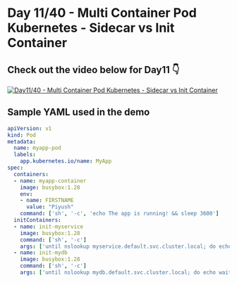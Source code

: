# Day 11/40 - Multi Container Pod Kubernetes - Sidecar vs Init Container

## Check out the video below for Day11 👇

[![Day11/40 - Multi Container Pod Kubernetes - Sidecar vs Init Container](https://img.youtube.com/vi/yRiFq1ykBxc/sddefault.jpg)](https://youtu.be/yRiFq1ykBxc)


## Sample YAML used in the demo

```yaml
apiVersion: v1
kind: Pod
metadata:
  name: myapp-pod
  labels:
    app.kubernetes.io/name: MyApp
spec:
  containers:
  - name: myapp-container
    image: busybox:1.28
    env:
    - name: FIRSTNAME
      value: "Piyush"
    command: ['sh', '-c', 'echo The app is running! && sleep 3600']
  initContainers:
  - name: init-myservice
    image: busybox:1.28
    command: ['sh', '-c']
    args: ['until nslookup myservice.default.svc.cluster.local; do echo waiting for myservice; sleep 2; done']
  - name: init-mydb
    image: busybox:1.28
    command: ['sh', '-c']
    args: ['until nslookup mydb.default.svc.cluster.local; do echo waiting for mydb; sleep 2; done']
```
